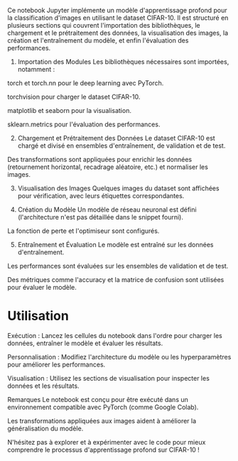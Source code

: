 Ce notebook Jupyter implémente un modèle d'apprentissage profond pour la classification d'images en utilisant le dataset CIFAR-10.
Il est structuré en plusieurs sections qui couvrent l'importation des bibliothèques, le chargement et le prétraitement des données, 
la visualisation des images, la création et l'entraînement du modèle, et enfin l'évaluation des performances.

1. Importation des Modules
Les bibliothèques nécessaires sont importées, notamment :

torch et torch.nn pour le deep learning avec PyTorch.

torchvision pour charger le dataset CIFAR-10.

matplotlib et seaborn pour la visualisation.

sklearn.metrics pour l'évaluation des performances.

2. Chargement et Prétraitement des Données
Le dataset CIFAR-10 est chargé et divisé en ensembles d'entraînement, de validation et de test.

Des transformations sont appliquées pour enrichir les données (retournement horizontal, recadrage aléatoire, etc.) et normaliser les images.

3. Visualisation des Images
Quelques images du dataset sont affichées pour vérification, avec leurs étiquettes correspondantes.

4. Création du Modèle
Un modèle de réseau neuronal est défini (l'architecture n'est pas détaillée dans le snippet fourni).

La fonction de perte et l'optimiseur sont configurés.

5. Entraînement et Évaluation
Le modèle est entraîné sur les données d'entraînement.

Les performances sont évaluées sur les ensembles de validation et de test.

Des métriques comme l'accuracy et la matrice de confusion sont utilisées pour évaluer le modèle.

# Utilisation
Exécution : Lancez les cellules du notebook dans l'ordre pour charger les données, entraîner le modèle et évaluer les résultats.

Personnalisation : Modifiez l'architecture du modèle ou les hyperparamètres pour améliorer les performances.

Visualisation : Utilisez les sections de visualisation pour inspecter les données et les résultats.

Remarques
Le notebook est conçu pour être exécuté dans un environnement compatible avec PyTorch (comme Google Colab).

Les transformations appliquées aux images aident à améliorer la généralisation du modèle.

N'hésitez pas à explorer et à expérimenter avec le code pour mieux comprendre le processus d'apprentissage profond sur CIFAR-10 !
